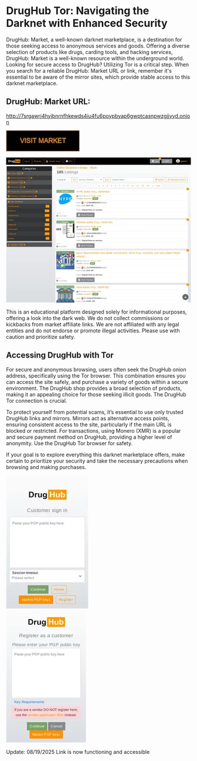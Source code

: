 # DrugHub Tor: Navigating the Darknet with Enhanced Security

DrugHub: Market, a well-known darknet marketplace, is a destination for those seeking access to anonymous services and goods. Offering a diverse selection of products like drugs, carding tools, and hacking services, DrugHub: Market is a well-known resource within the underground world. Looking for secure access to DrugHub? Utilizing Tor is a critical step. When you search for a reliable DrugHub: Market URL or link, remember it's essential to be aware of the mirror sites, which provide stable access to this darknet marketplace.

## DrugHub: Market URL:

http://7srgawrj4hyjbnrnfhkewds4iu4fu6poypbyap6gwptcasnpwzgjjyyd.onion

[<img src="/image/runner.webp" width="200">](http://7srgawrj4hyjbnrnfhkewds4iu4fu6poypbyap6gwptcasnpwzgjjyyd.onion)


<a href="http://7srgawrj4hyjbnrnfhkewds4iu4fu6poypbyap6gwptcasnpwzgjjyyd.onion"><img src="/image/browser.webp" alt="image" style="max-width: 100%;"><a>

This is an educational platform designed solely for informational purposes, offering a look into the dark web. We do not collect commissions or kickbacks from market affiliate links. We are not affiliated with any legal entities and do not endorse or promote illegal activities. Please use with caution and prioritize safety.

## Accessing DrugHub with Tor

For secure and anonymous browsing, users often seek the DrugHub onion address, specifically using the Tor browser. This combination ensures you can access the site safely, and purchase a variety of goods within a secure environment. The DrugHub shop provides a broad selection of products, making it an appealing choice for those seeking illicit goods. The DrugHub Tor connection is crucial.

To protect yourself from potential scams, it’s essential to use only trusted DrugHub links and mirrors. Mirrors act as alternative access points, ensuring consistent access to the site, particularly if the main URL is blocked or restricted. For transactions, using Monero (XMR) is a popular and secure payment method on DrugHub, providing a higher level of anonymity. Use the DrugHub Tor browser for safety.

If your goal is to explore everything this darknet marketplace offers, make certain to prioritize your security and take the necessary precautions when browsing and making purchases.


<a href="http://7srgawrj4hyjbnrnfhkewds4iu4fu6poypbyap6gwptcasnpwzgjjyyd.onion"><img src="/image/gray.webp" alt="image" style="max-width: 100%;"><a>  
<a href="http://7srgawrj4hyjbnrnfhkewds4iu4fu6poypbyap6gwptcasnpwzgjjyyd.onion"><img src="/image/capture.webp" alt="image" style="max-width: 100%;"><a>











Update:  08/19/2025 Link is now functioning and accessible